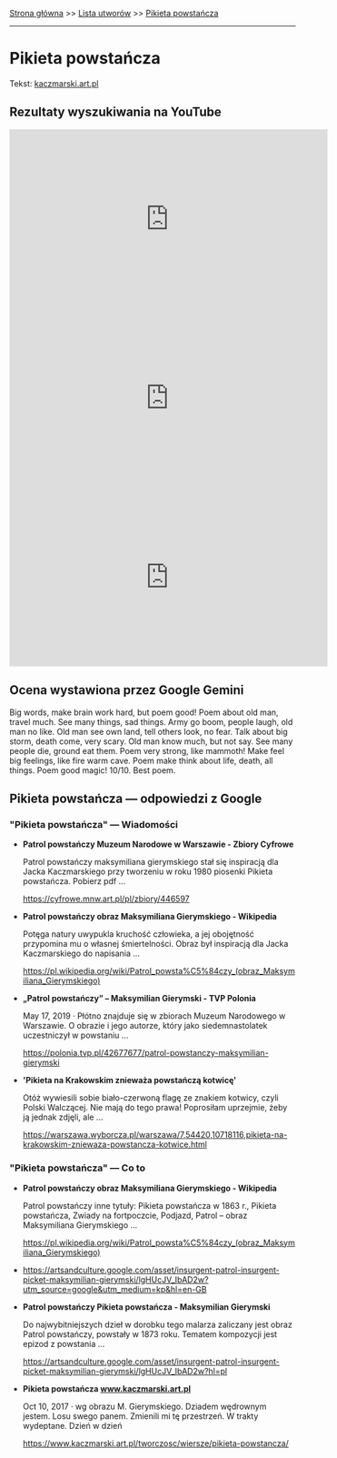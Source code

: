 [Strona główna](../index.md) >> [Lista utworów](../list.md) >> [Pikieta powstańcza](420.md)

---

# Pikieta powstańcza

Tekst: [kaczmarski.art.pl](https://www.kaczmarski.art.pl/tworczosc/wiersze/pikieta-powstancza/)

## Rezultaty wyszukiwania na YouTube

<iframe width="560" height="315" src="https://www.youtube.com/embed/JqdSXjTU3ng?si=IdontcarewhotheIRSsendsImnotpayingtaxes" title="YouTube video player" frameborder="0" allow="accelerometer; autoplay; clipboard-write; encrypted-media; gyroscope; picture-in-picture; web-share" referrerpolicy="strict-origin-when-cross-origin" allowfullscreen></iframe>

<iframe width="560" height="315" src="https://www.youtube.com/embed/OuSs5RfemKQ?si=IdontcarewhotheIRSsendsImnotpayingtaxes" title="YouTube video player" frameborder="0" allow="accelerometer; autoplay; clipboard-write; encrypted-media; gyroscope; picture-in-picture; web-share" referrerpolicy="strict-origin-when-cross-origin" allowfullscreen></iframe>

<iframe width="560" height="315" src="https://www.youtube.com/embed/mC5RJLjGTiw?si=IdontcarewhotheIRSsendsImnotpayingtaxes" title="YouTube video player" frameborder="0" allow="accelerometer; autoplay; clipboard-write; encrypted-media; gyroscope; picture-in-picture; web-share" referrerpolicy="strict-origin-when-cross-origin" allowfullscreen></iframe>

## Ocena wystawiona przez Google Gemini

Big words, make brain work hard, but poem good! Poem about old man, travel much. See many things, sad things. Army go boom, people laugh, old man no like. Old man see own land, tell others look, no fear. Talk about big storm, death come, very scary. Old man know much, but not say. See many people die, ground eat them. Poem very strong, like mammoth! Make feel big feelings, like fire warm cave. Poem make think about life, death, all things. Poem good magic! 10/10. Best poem.


## Pikieta powstańcza — odpowiedzi z Google

### "Pikieta powstańcza" — Wiadomości

- **Patrol powstańczy  Muzeum Narodowe w Warszawie - Zbiory Cyfrowe**

    Patrol powstańczy maksymiliana gierymskiego stał się inspiracją dla Jacka Kaczmarskiego przy tworzeniu w roku 1980 piosenki Pikieta powstańcza. Pobierz pdf ... 

   <https://cyfrowe.mnw.art.pl/pl/zbiory/446597>
- **Patrol powstańczy obraz Maksymiliana Gierymskiego - Wikipedia**

    Potęga natury uwypukla kruchość człowieka, a jej obojętność przypomina mu o własnej śmiertelności. Obraz był inspiracją dla Jacka Kaczmarskiego do napisania ... 

   <https://pl.wikipedia.org/wiki/Patrol_powsta%C5%84czy_(obraz_Maksymiliana_Gierymskiego)>
- **„Patrol powstańczy” – Maksymilian Gierymski - TVP Polonia**

    May 17, 2019  ·  Płótno znajduje się w zbiorach Muzeum Narodowego w Warszawie. O obrazie i jego autorze, który jako siedemnastolatek uczestniczył w powstaniu ... 

   <https://polonia.tvp.pl/42677677/patrol-powstanczy-maksymilian-gierymski>
- **'Pikieta na Krakowskim znieważa powstańczą kotwicę'**

    Otóż wywiesili sobie biało-czerwoną flagę ze znakiem kotwicy, czyli Polski Walczącej. Nie mają do tego prawa! Poprosiłam uprzejmie, żeby ją jednak zdjęli, ale ... 

   <https://warszawa.wyborcza.pl/warszawa/7,54420,10718116,pikieta-na-krakowskim-zniewaza-powstancza-kotwice.html>

### "Pikieta powstańcza" — Co to

- **Patrol powstańczy obraz Maksymiliana Gierymskiego - Wikipedia**

    Patrol powstańczy inne tytuły: Pikieta powstańcza w 1863 r., Pikieta powstańcza, Zwiady na fortpoczcie, Podjazd, Patrol – obraz Maksymiliana Gierymskiego ... 

   <https://pl.wikipedia.org/wiki/Patrol_powsta%C5%84czy_(obraz_Maksymiliana_Gierymskiego)>
- <https://artsandculture.google.com/asset/insurgent-patrol-insurgent-picket-maksymilian-gierymski/lgHUcJV_IbAD2w?utm_source=google&utm_medium=kp&hl=en-GB>
- **Patrol powstańczy Pikieta powstańcza - Maksymilian Gierymski**

    Do najwybitniejszych dzieł w dorobku tego malarza zaliczany jest obraz Patrol powstańczy, powstały w 1873 roku. Tematem kompozycji jest epizod z powstania ... 

   <https://artsandculture.google.com/asset/insurgent-patrol-insurgent-picket-maksymilian-gierymski/lgHUcJV_IbAD2w?hl=pl>
- **Pikieta powstańcza www.kaczmarski.art.pl**

    Oct 10, 2017  ·  wg obrazu M. Gierymskiego. Dziadem wędrownym jestem. Losu swego panem. Zmienili mi tę przestrzeń. W trakty wydeptane. Dzień w dzień 

   <https://www.kaczmarski.art.pl/tworczosc/wiersze/pikieta-powstancza/>

